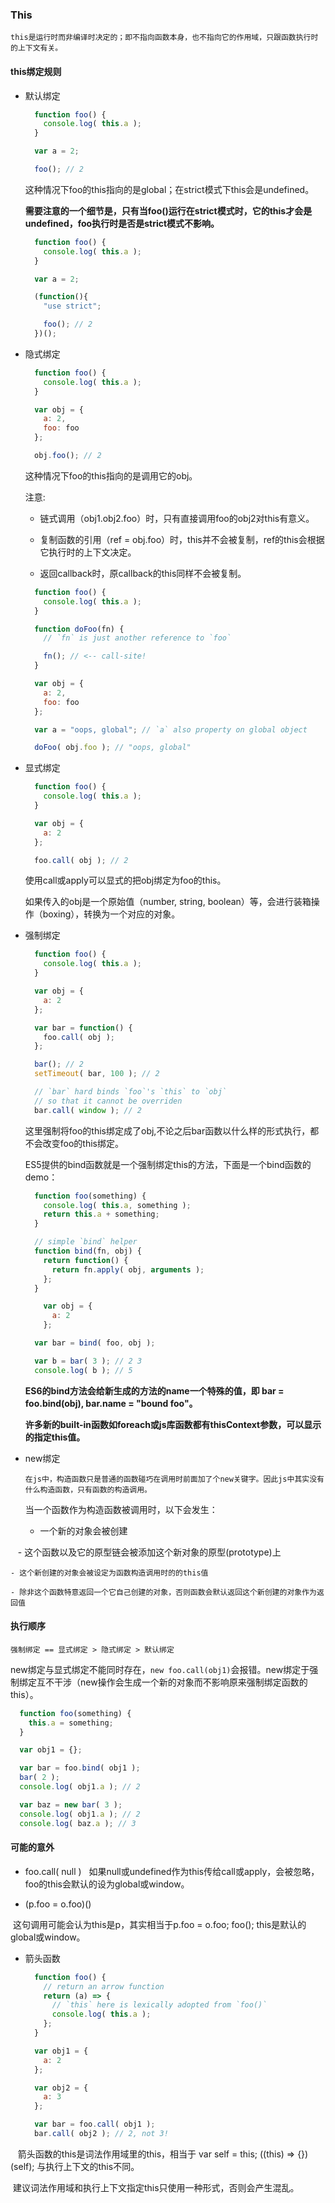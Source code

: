 ### This

`this是运行时而非编译时决定的；即不指向函数本身，也不指向它的作用域，只跟函数执行时的上下文有关。`

#### this绑定规则

- 默认绑定

  ```javascript
    function foo() {
      console.log( this.a );
    }

    var a = 2;

    foo(); // 2
  ```
  这种情况下foo的this指向的是global；在strict模式下this会是undefined。
  
  **需要注意的一个细节是，只有当foo()运行在strict模式时，它的this才会是undefined，foo执行时是否是strict模式不影响。**
  
  ```javascript
    function foo() {
      console.log( this.a );
    }

    var a = 2;

    (function(){
      "use strict";

      foo(); // 2
    })();
  ```
  
- 隐式绑定

  ```javascript
    function foo() {
      console.log( this.a );
    }

    var obj = {
      a: 2,
      foo: foo
    };

    obj.foo(); // 2
  ```
  
  这种情况下foo的this指向的是调用它的obj。
  
  注意:
  
  - 链式调用（obj1.obj2.foo）时，只有直接调用foo的obj2对this有意义。

  - 复制函数的引用（ref = obj.foo）时，this并不会被复制，ref的this会根据它执行时的上下文决定。

  - 返回callback时，原callback的this同样不会被复制。

  ```javascript
    function foo() {
      console.log( this.a );
    }

    function doFoo(fn) {
      // `fn` is just another reference to `foo`

      fn(); // <-- call-site!
    }

    var obj = {
      a: 2,
      foo: foo
    };

    var a = "oops, global"; // `a` also property on global object

    doFoo( obj.foo ); // "oops, global"
  ```
      
- 显式绑定

  ```javascript
    function foo() {
      console.log( this.a );
    }

    var obj = {
      a: 2
    };

    foo.call( obj ); // 2
  ```
  
  使用call或apply可以显式的把obj绑定为foo的this。

  如果传入的obj是一个原始值（number, string, boolean）等，会进行装箱操作（boxing），转换为一个对应的对象。

- 强制绑定

  ```javascript
    function foo() {
      console.log( this.a );
    }

    var obj = {
      a: 2
    };

    var bar = function() {
      foo.call( obj );
    };

    bar(); // 2
    setTimeout( bar, 100 ); // 2

    // `bar` hard binds `foo`'s `this` to `obj`
    // so that it cannot be overriden
    bar.call( window ); // 2
  ```
  
  这里强制将foo的this绑定成了obj,不论之后bar函数以什么样的形式执行，都不会改变foo的this绑定。

  ES5提供的bind函数就是一个强制绑定this的方法，下面是一个bind函数的demo：

  ```javascript
    function foo(something) {
      console.log( this.a, something );
      return this.a + something;
    }

    // simple `bind` helper
    function bind(fn, obj) {
      return function() {
        return fn.apply( obj, arguments );
      };
    }

      var obj = {
        a: 2
      };

    var bar = bind( foo, obj );

    var b = bar( 3 ); // 2 3
    console.log( b ); // 5
  ```

  **ES6的bind方法会给新生成的方法的name一个特殊的值，即 bar = foo.bind(obj), bar.name = "bound foo"。**

  **许多新的built-in函数如foreach或js库函数都有thisContext参数，可以显示的指定this值。**

- new绑定

    `在js中，构造函数只是普通的函数碰巧在调用时前面加了个new关键字。因此js中其实没有什么构造函数，只有函数的构造调用。`

    当一个函数作为构造函数被调用时，以下会发生：

    - 一个新的对象会被创建

    - 这个函数以及它的原型链会被添加这个新对象的原型(prototype)上

    - 这个新创建的对象会被设定为函数构造调用时的的this值

    - 除非这个函数特意返回一个它自己创建的对象，否则函数会默认返回这个新创建的对象作为返回值

#### 执行顺序

`强制绑定 == 显式绑定 > 隐式绑定 > 默认绑定`

new绑定与显式绑定不能同时存在，`new foo.call(obj1)`会报错。new绑定于强制绑定互不干涉（new操作会生成一个新的对象而不影响原来强制绑定函数的this）。

```javascript
  function foo(something) {
    this.a = something;
  }

  var obj1 = {};

  var bar = foo.bind( obj1 );
  bar( 2 );
  console.log( obj1.a ); // 2

  var baz = new bar( 3 );
  console.log( obj1.a ); // 2
  console.log( baz.a ); // 3
```

#### 可能的意外

- foo.call( null ) 
  
  如果null或undefined作为this传给call或apply，会被忽略，foo的this会默认的设为global或window。
  
- (p.foo = o.foo)()

  这句调用可能会认为this是p，其实相当于p.foo = o.foo; foo(); this是默认的global或window。
  
- 箭头函数

  ```javascript
    function foo() {
      // return an arrow function
      return (a) => {
        // `this` here is lexically adopted from `foo()`
        console.log( this.a );
      };
    }

    var obj1 = {
      a: 2
    };

    var obj2 = {
      a: 3
    };

    var bar = foo.call( obj1 );
    bar.call( obj2 ); // 2, not 3!
  ```
  
  箭头函数的this是词法作用域里的this，相当于 var self = this; ((this) => {})(self); 与执行上下文的this不同。
  
  建议词法作用域和执行上下文指定this只使用一种形式，否则会产生混乱。
  
  



